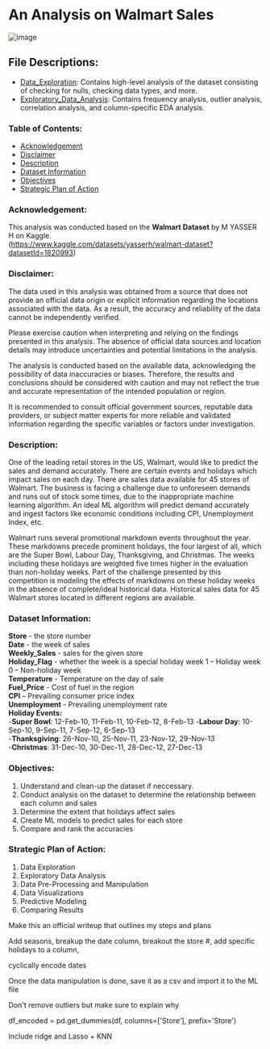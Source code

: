 # An Analysis on Walmart Sales
![image](https://github.com/masonlonoff/WalmartSales/assets/117112918/de4fdb22-580a-4304-84ad-357867da6407)

## File Descriptions:
* [Data_Exploration](https://github.com/masonlonoff/WalmartSales/blob/main/Data_Exploration.ipynb): Contains high-level analysis of the dataset consisting of checking for nulls, checking data types, and more.
* [Exploratory_Data_Analysis](https://github.com/masonlonoff/WalmartSales/blob/main/Data_Exploration.ipynb): Contains frequency analysis, outlier analysis, correlation analysis, and column-specific EDA analysis.

### Table of Contents:
- [Acknowledgement](#acknowledgement)
- [Disclaimer](#disclaimer)
- [Description](#description)
- [Dataset Information](#dataset_information)
- [Objectives](#objectives)
- [Strategic Plan of Action](#strategic-plan-of-action)


### Acknowledgement:
This analysis was conducted based on the **Walmart Dataset** by M YASSER H on Kaggle.\
(https://www.kaggle.com/datasets/yasserh/walmart-dataset?datasetId=1820993)

### Disclaimer:
The data used in this analysis was obtained from a source that does not provide an official data origin or explicit information regarding the locations associated with the data. As a result, the accuracy and reliability of the data cannot be independently verified.

Please exercise caution when interpreting and relying on the findings presented in this analysis. The absence of official data sources and location details may introduce uncertainties and potential limitations in the analysis.

The analysis is conducted based on the available data, acknowledging the possibility of data inaccuracies or biases. Therefore, the results and conclusions should be considered with caution and may not reflect the true and accurate representation of the intended population or region.

It is recommended to consult official government sources, reputable data providers, or subject matter experts for more reliable and validated information regarding the specific variables or factors under investigation.


### Description:
One of the leading retail stores in the US, Walmart, would like to predict the sales and demand accurately. There are certain events and holidays which impact sales on each day. There are sales data available for 45 stores of Walmart. The business is facing a challenge due to unforeseen demands and runs out of stock some times, due to the inappropriate machine learning algorithm. An ideal ML algorithm will predict demand accurately and ingest factors like economic conditions including CPI, Unemployment Index, etc.

Walmart runs several promotional markdown events throughout the year. These markdowns precede prominent holidays, the four largest of all, which are the Super Bowl, Labour Day, Thanksgiving, and Christmas. The weeks including these holidays are weighted five times higher in the evaluation than non-holiday weeks. Part of the challenge presented by this competition is modeling the effects of markdowns on these holiday weeks in the absence of complete/ideal historical data. Historical sales data for 45 Walmart stores located in different regions are available.

### Dataset Information:
**Store** - the store number\
**Date** - the week of sales\
**Weekly_Sales** - sales for the given store\
**Holiday_Flag** - whether the week is a special holiday week 1 – Holiday week 0 – Non-holiday week\
**Temperature** - Temperature on the day of sale\
**Fuel_Price** - Cost of fuel in the region\
**CPI** – Prevailing consumer price index\
**Unemployment** - Prevailing unemployment rate\
**Holiday Events:**\
  -**Super Bowl**: 12-Feb-10, 11-Feb-11, 10-Feb-12, 8-Feb-13
  -**Labour Day**: 10-Sep-10, 9-Sep-11, 7-Sep-12, 6-Sep-13\
  -**Thanksgiving**: 26-Nov-10, 25-Nov-11, 23-Nov-12, 29-Nov-13\
  -**Christmas**: 31-Dec-10, 30-Dec-11, 28-Dec-12, 27-Dec-13


### Objectives:
1) Understand and clean-up the dataset if neccessary.
2) Conduct analysis on the dataset to determine the relationship between each column and sales
3) Determine the extent that holidays affect sales
4) Create ML models to predict sales for each store
5) Compare and rank the accuracies

### Strategic Plan of Action:
1) Data Exploration
2) Exploratory Data Analysis
3) Data Pre-Processing and Manipulation
4) Data Visualizations 
5) Predictive Modeling
6) Comparing Results

Make this an official writeup that outlines my steps and plans


Add seasons, breakup the date column, breakout the store #, add specific holidays to a column,

cyclically encode dates

Once the data manipulation is done, save it as a csv and import it to the ML file

Don't remove outliers but make sure to explain why 

df_encoded = pd.get_dummies(df, columns=['Store'], prefix='Store')

Include ridge and Lasso + KNN
